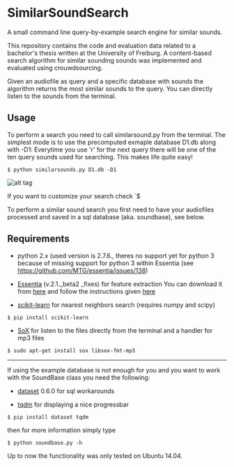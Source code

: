 # SimilarSoundSearch
A small command line query-by-example search engine for similar sounds.

This repository contains the code and evaluation data related to a bachelor's
thesis written at the University of Freiburg. A content-based search algorithm
for similar sounding sounds was implemented and evaluated using crouwdsourcing.

Given an audiofile as query and a specific database with sounds the algorithm returns
the most similar sounds to the query. You can directly listen to the sounds from 
the terminal.

## Usage

To perform a search you need to call similarsound.py from the terminal.
The simplest mode is to use the precomputed exmaple database D1.db along with -D1:
Everytime you use 'r' for the next query there will be one of the ten query sounds
used for searching. This makes life quite easy!

`$ python similarsounds.py D1.db -D1`

![alt tag](https://cdn.rawgit.com/ESchae/SimilarSoundSearch/master/usage.gif)

If you want to customize your search check
`$

To perform a similar sound search you first need to have your audiofiles processed
and saved in a sql database (aka. soundbase), see below.


## Requirements

* python 2.x (used version is 2.7.6., theres no support yet for python 3 because of missing support for python 3 within Essentia (see https://github.com/MTG/essentia/issues/138)

* [Essentia](http://essentia.upf.edu/) (v.2.1._beta2 _fixes) for feature extraction
You can download it from [here](https://github.com/MTG/essentia/tree/v2.1_beta2_fixes) and follow the instructions given [here](http://essentia.upf.edu/documentation/installing.html)

* [scikit-learn](http://scikit-learn.org/stable/install.html) for nearest neighbors search (requires numpy and scipy)

`$ pip install scikit-learn`

* [SoX](https://wiki.ubuntuusers.de/SoX/) for listen to the files directly from the terminal
and a handler for mp3 files

`$ sudo apt-get install sox libsox-fmt-mp3`

---

If using the example database is not enough for you and you want to work with the SoundBase class you need the following:

* [dataset](http://dataset.readthedocs.io/en/latest/install.html) 0.6.0 for sql workarounds

* [tqdm](https://pypi.python.org/pypi/tqdm) for displaying a nice progressbar 

`$ pip install dataset tqdm`

then for more information simply type

`$ python soundbase.py -h`


Up to now the functionality was only tested on Ubuntu 14.04.




